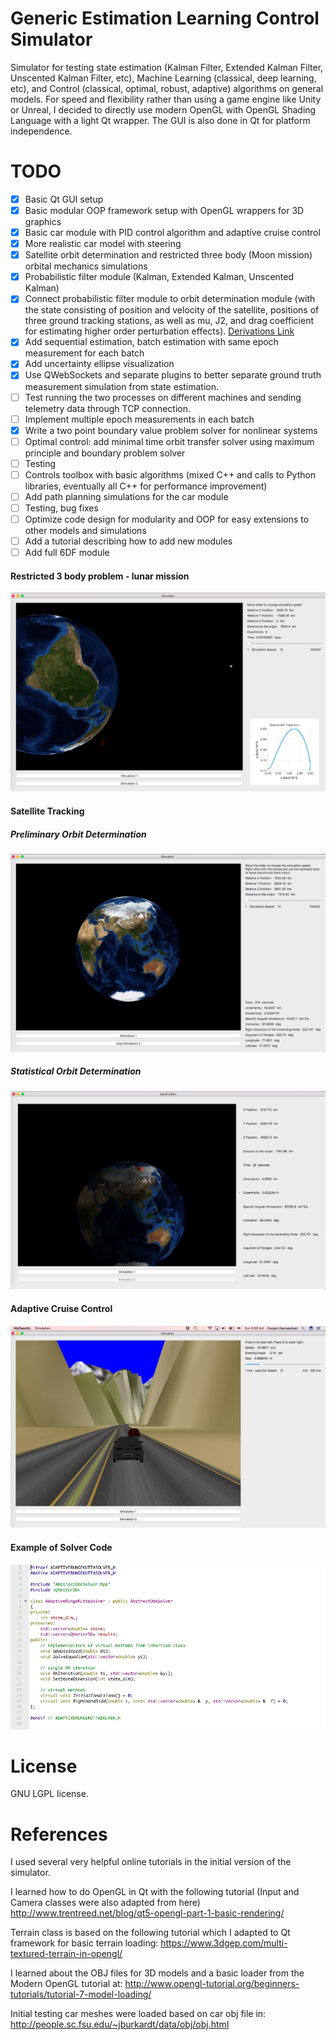 # Generic Estimation Learning Control Simulator

Simulator for testing state estimation (Kalman Filter, Extended Kalman Filter, Unscented Kalman Filter, etc), Machine Learning (classical, deep learning, etc), and Control (classical, optimal, robust, adaptive)  algorithms on general models.  For speed and flexibility rather than using a game engine like Unity or Unreal, I decided to directly use modern OpenGL with OpenGL Shading Language with a light Qt wrapper.  The GUI is also done in Qt for platform independence.


# TODO

 - [X] Basic Qt GUI setup
 - [X] Basic modular OOP framework setup with OpenGL wrappers for 3D graphics
 - [X] Basic car module with PID control algorithm and adaptive cruise control
 - [X] More realistic car model with steering
 - [X] Satellite orbit determination and restricted three body (Moon mission) orbital mechanics simulations
 - [X] Probabilistic filter module (Kalman, Extended Kalman, Unscented Kalman)
 - [X] Connect probabilistic filter module to orbit determination module (with the state consisting of position and velocity of the satellite, positions of three ground tracking stations, as well as mu, J2, and drag coefficient for estimating higher order perturbation effects). [Derivations Link](./Docs/derivations.pdf)
 - [X] Add sequential estimation, batch estimation with same epoch measurement for each batch
 - [X] Add uncertainty ellipse visualization
 - [X] Use QWebSockets and separate plugins to better separate ground truth measurement simulation from state estimation.
 - [ ] Test running the two processes on different machines and sending telemetry data through TCP connection.
 - [ ] Implement multiple epoch measurements in each batch
 - [X] Write a two point boundary value problem solver for nonlinear systems
 - [ ] Optimal control: add minimal time orbit transfer solver using maximum principle and boundary problem solver
 - [ ] Testing
 - [ ] Controls toolbox with basic algorithms (mixed C++ and calls to Python libraries, eventually all C++ for performance improvement)
 - [ ] Add path planning simulations for the car module
 - [ ] Testing, bug fixes
 - [ ] Optimize code design for modularity and OOP for easy extensions to other models and simulations
 - [ ] Add a tutorial describing how to add new modules
 - [ ] Add full 6DF module

[//]: # (Image References)

 [GUI]: ./Docs/SolverDefinition.png "Solver"
 [Car]: ./Docs/Car.png "Car"
 [Orbit]: ./Docs/sat.png "Orbit"
 [Sat]: ./Docs/sat2.png "Sat"
 [R3B]: ./Docs/Restricted3Body.png "Restricted 3 Body"
 [video1]: ./Docs/orbit.mov "Satelite Orbit Video"
 [deriv]: ./Docs/derivations.pdf "Derivations"
#### Restricted 3 body problem - lunar mission

![R3B][R3B]

#### Satellite Tracking

##### Preliminary Orbit Determination

![Orbit][Orbit]

##### Statistical Orbit Determination

![StOrbit][Sat]

#### Adaptive Cruise Control

![Car][Car]

#### Example of Solver Code

![GUI][GUI]

# License

GNU LGPL license.

# References

I used several very helpful online tutorials in the initial version of the simulator.

I learned how to do OpenGL in Qt with the following tutorial (Input and Camera classes were also adapted from here)
http://www.trentreed.net/blog/qt5-opengl-part-1-basic-rendering/

Terrain class is based on the following tutorial which I adapted to Qt framework for basic terrain loading:
https://www.3dgep.com/multi-textured-terrain-in-opengl/

I learned about the OBJ files for 3D models and a basic loader from the Modern OpenGL tutorial at:
http://www.opengl-tutorial.org/beginners-tutorials/tutorial-7-model-loading/

Initial testing car meshes were loaded based on car obj file in:
http://people.sc.fsu.edu/~jburkardt/data/obj/obj.html
